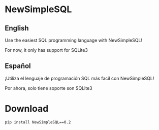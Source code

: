 # NewSimpleSQL

## English
Use the easiest SQL programming language with NewSimpleSQL!

For now, it only has support for SQLite3

## Español
¡Utiliza el lenguaje de programación SQL más facil con NewSimpleSQL!

Por ahora, solo tiene soporte son SQLite3

# Download

```pip install NewSimpleSQL==0.2```
